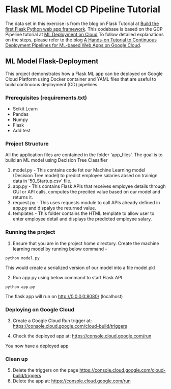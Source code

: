 # Flask ML Model CD Pipeline Tutorial
The data set in this exercise is from the blog on Flask Tutorial at [Build the first Flask Python web app framework](https://medium.com/analytics-vidhya/https-medium-com-chirag6891-build-the-first-flask-python-e278b52473f3). This codebase is based on the GCP Pipeline tutorial at [ML Deployment on Cloud](https://github.com/jgvaraujo/ml-deployment-on-gcloud)
To follow detailed explanations on the steps, please refer to the blog [A Hands-on Tutorial to Continuous Deployment Pipelines for ML-based Web Apps on Google Cloud](https://towardsdatascience.com/a-hands-on-tutorial-to-continuous-deployment-pipelines-for-ml-based-web-apps-on-google-cloud-ba3957c87bc1).

## ML Model Flask-Deployment
This project demonstrates how a Flask ML app can be deployed on Google Cloud Platform using Docker container and YAML files that are useful to build continuous deployment (CD) pipelines. 

### Prerequisites (requirements.txt)
 - Scikit Learn
 - Pandas 
 - Numpy
 - Flask 
 - Add test

### Project Structure
All the application files are contained in the folder 'app_files'. The goal is to build an ML model using Decision Tree Classifier
1. model.py - This contains code fot our Machine Learning model (Decision Tree model) to predict employee salaries absed on trainign data in '50_Startup.csv' file.
2. app.py - This contains Flask APIs that receives employee details through GUI or API calls, computes the precited value based on our model and returns it.
3. request.py - This uses requests module to call APIs already defined in app.py and dispalys the returned value.
4. templates - This folder contains the HTML template to allow user to enter employee detail and displays the predicted employee salary.

### Running the project
1. Ensure that you are in the project home directory. Create the machine learning model by running below command -
```
python model.py
```
This would create a serialized version of our model into a file model.pkl

2. Run app.py using below command to start Flask API
```
python app.py
```
The flask app will run on http://0.0.0.0:8080/ (localhost)


### Deploying on Google Cloud
3. Create a Google Cloud Run trigger at: https://console.cloud.google.com/cloud-build/triggers

4. Check the deployed app at: https://console.cloud.google.com/run

You now have a deployed app

### Clean up

5. Delete the triggers on the page https://console.cloud.google.com/cloud-build/triggers
6. Delete the app at:  https://console.cloud.google.com/run



